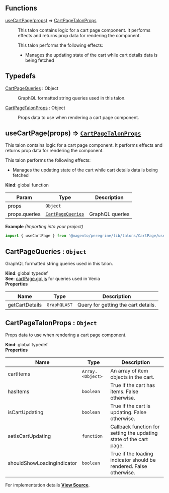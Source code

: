 ## Functions

<dl>
<dt><a href="#useCartPage">useCartPage(props)</a> ⇒ <inlineCode><a href="#CartPageTalonProps">CartPageTalonProps</a></inlineCode></dt>
<dd>

This talon contains logic for a cart page component.
It performs effects and returns prop data for rendering the component.

This talon performs the following effects:

- Manages the updating state of the cart while cart details data is being fetched

</dd>
</dl>

## Typedefs

<dl>
<dt><a href="#CartPageQueries">CartPageQueries</a> : <inlineCode>Object</inlineCode></dt>
<dd>

GraphQL formatted string queries used in this talon.

</dd>
<dt><a href="#CartPageTalonProps">CartPageTalonProps</a> : <inlineCode>Object</inlineCode></dt>
<dd>

Props data to use when rendering a cart page component.

</dd>
</dl>

<a name="useCartPage"></a>

## useCartPage(props) ⇒ [`CartPageTalonProps`](#CartPageTalonProps)
This talon contains logic for a cart page component.
It performs effects and returns prop data for rendering the component.

This talon performs the following effects:

- Manages the updating state of the cart while cart details data is being fetched

**Kind**: global function  

| Param | Type | Description |
| --- | --- | --- |
| props | `Object` |  |
| props.queries | [`CartPageQueries`](#CartPageQueries) | GraphQL queries |

**Example** *(Importing into your project)*  
```js
import { useCartPage } from '@magento/peregrine/lib/talons/CartPage/useCartPage';
```
<a name="CartPageQueries"></a>

## CartPageQueries : `Object`
GraphQL formatted string queries used in this talon.

**Kind**: global typedef  
**See**: [cartPage.gql.js](https://github.com/magento/pwa-studio/blob/develop/packages/venia-ui/lib/components/CartPage/cartPage.gql.js)
for queries used in Venia  
**Properties**

| Name | Type | Description |
| --- | --- | --- |
| getCartDetails | `GraphQLAST` | Query for getting the cart details. |

<a name="CartPageTalonProps"></a>

## CartPageTalonProps : `Object`
Props data to use when rendering a cart page component.

**Kind**: global typedef  
**Properties**

| Name | Type | Description |
| --- | --- | --- |
| cartItems | `Array.<Object>` | An array of item objects in the cart. |
| hasItems | `boolean` | True if the cart has items. False otherwise. |
| isCartUpdating | `boolean` | True if the cart is updating. False otherwise. |
| setIsCartUpdating | `function` | Callback function for setting the updating state of the cart page. |
| shouldShowLoadingIndicator | `boolean` | True if the loading indicator should be rendered. False otherwise. |



For implementation details [**View Source**](https://github.com/magento/pwa-studio/blob/develop/packages/peregrine/lib/talons/CartPage/useCartPage.js).